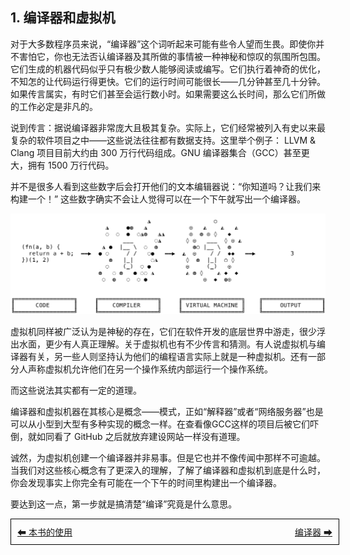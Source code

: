 ## 1. 编译器和虚拟机

对于大多数程序员来说，“编译器”这个词听起来可能有些令人望而生畏。即使你并不害怕它，你也无法否认编译器及其所做的事情被一种神秘和惊叹的氛围所包围。它们生成的机器代码似乎只有极少数人能够阅读或编写。它们执行着神奇的优化，不知怎的让代码运行得更快。它们的运行时间可能很长——几分钟甚至几十分钟。如果传言属实，有时它们甚至会运行数小时。如果需要这么长时间，那么它们所做的工作必定是非凡的。

说到传言：据说编译器非常庞大且极其复杂。实际上，它们经常被列入有史以来最复杂的软件项目之中——这些说法往往都有数据支持。这里举个例子： LLVM & Clang 项目目前大约由 300 万行代码组成。GNU 编译器集合（GCC）甚至更大，拥有 1500 万行代码。

并不是很多人看到这些数字后会打开他们的文本编辑器说：“你知道吗？让我们来构建一个！” 这些数字确实不会让人觉得可以在一个下午就写出一个编译器。

![执行流程](/pic/编译器和虚拟机1.png)

虚拟机同样被广泛认为是神秘的存在，它们在软件开发的底层世界中游走，很少浮出水面，更少有人真正理解。关于虚拟机也有不少传言和猜测。有人说虚拟机与编译器有关，另一些人则坚持认为他们的编程语言实际上就是一种虚拟机。还有一部分人声称虚拟机允许他们在另一个操作系统内部运行一个操作系统。

而这些说法其实都有一定的道理。

编译器和虚拟机器在其核心是概念——模式，正如“解释器”或者“网络服务器”也是可以从小型到大型有多种实现的概念一样。在查看像GCC这样的项目后被它们吓倒，就如同看了 GitHub 之后就放弃建设网站一样没有道理。

诚然，为虚拟机创建一个编译器并非易事。但是它也并不像传闻中那样不可逾越。当我们对这些核心概念有了更深入的理解，了解了编译器和虚拟机到底是什么时，你会发现事实上你完全有可能在一个下午的时间里构建出一个编译器。

要达到这一点，第一步就是搞清楚“编译”究竟是什么意思。

<div style="width: 100%; border: 1px solid #000; padding: 10px; display: flex; justify-content: space-between; ">
  <a href="./4本书的使用.md" style="flex: 1; text-align: left; ">⬅ 本书的使用</a>
  <a href="./6编译器.md" style="flex: 1; text-align: right; ">编译器 ➡</a>
</div>
